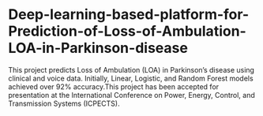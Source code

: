 # Deep-learning-based-platform-for-Prediction-of-Loss-of-Ambulation-LOA-in-Parkinson-disease
This project predicts Loss of Ambulation (LOA) in Parkinson’s disease using clinical and voice data. Initially, Linear, Logistic, and Random Forest models achieved over 92% accuracy.This project has been accepted for presentation at the International Conference on Power, Energy, Control, and Transmission Systems (ICPECTS).
